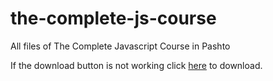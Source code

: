 # the-complete-js-course
All files of The Complete Javascript Course in Pashto

If the download button is not working click [here](https://github.com/bakarfreelancer/the-complete-js-course/archive/refs/heads/main.zip) to download.
